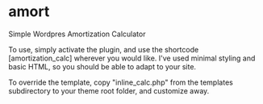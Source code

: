 # amort
Simple Wordpres Amortization Calculator

To use, simply activate the plugin, and use the shortcode [amortization_calc] wherever you would like.  I've used minimal styling and basic HTML, so you should be able to adapt to your site.

To override the template, copy "inline_calc.php" from the templates subdirectory to your theme root folder, and customize away.
